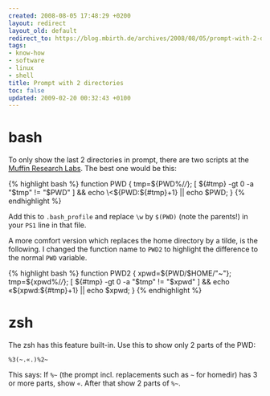 ```yaml
---
created: 2008-08-05 17:48:29 +0200
layout: redirect
layout_old: default
redirect_to: https://blog.mbirth.de/archives/2008/08/05/prompt-with-2-directories.html
tags:
- know-how
- software
- linux
- shell
title: Prompt with 2 directories
toc: false
updated: 2009-02-20 00:32:43 +0100
---
```


bash
====

To only show the last 2 directories in prompt, there are two scripts at the [Muffin Research Labs](http://muffinresearch.co.uk/archives/2007/09/25/showing-last-two-directories-of-pwd-in-bash-prompt/).
The best one would be this:

{% highlight bash %}
function PWD {
    tmp=${PWD%/*/*};
    [ ${#tmp} -gt 0 -a "$tmp" != "$PWD" ] && echo \<${PWD:${#tmp}+1} || echo $PWD;
}
{% endhighlight %}

Add this to `.bash_profile` and replace `\w` by `$(PWD)` (note the parents!) in your `PS1` line in that file.

A more comfort version which replaces the home directory by a tilde, is the following. I changed the function name to
`PWD2` to highlight the difference to the normal `PWD` variable.

{% highlight bash %}
function PWD2 {
    xpwd=${PWD/$HOME/"~"};
    tmp=${xpwd%/*/*};
    [ ${#tmp} -gt 0 -a "$tmp" != "$xpwd" ] && echo «${xpwd:${#tmp}+1} || echo $xpwd;
}
{% endhighlight %}


zsh
===

The zsh has this feature built-in. Use this to show only 2 parts of the PWD:

    %3(~.«.)%2~

This says: If `%~` (the prompt incl. replacements such as `~` for homedir) has 3 or more parts, show `«`.
After that show 2 parts of `%~`.